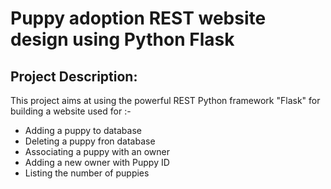 # Puppy adoption REST website design using Python Flask

## Project Description:
This project aims at using the powerful REST Python framework "Flask" for building a website used for :-
- Adding a puppy to database
- Deleting a puppy fron database
- Associating a puppy with an owner
- Adding a new owner with Puppy ID
- Listing the number of puppies
